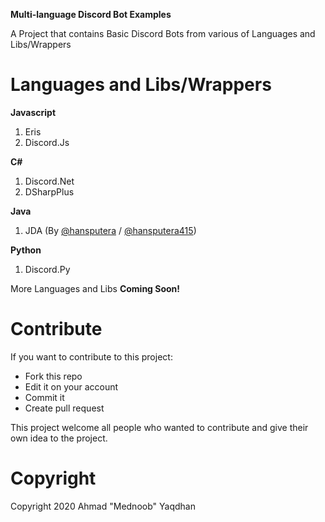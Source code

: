 **Multi-language Discord Bot Examples**

A Project that contains Basic Discord Bots from various of Languages and Libs/Wrappers

# Languages and Libs/Wrappers

**Javascript**

 1. Eris
 2. Discord.Js

**C#**

1. Discord.Net
2. DSharpPlus

**Java**

1. JDA (By [@hansputera](https://github.com/hansputera) / [@hansputera415](https://github.com/hansputera415))

**Python**

1. Discord.Py

More Languages and Libs **Coming Soon!**


# Contribute
If you want to contribute to this project:

- Fork this repo
- Edit it on your account
- Commit it
- Create pull request

This project welcome all people who wanted to contribute and give their own idea to the project.



# Copyright
Copyright 2020 Ahmad "Mednoob" Yaqdhan

